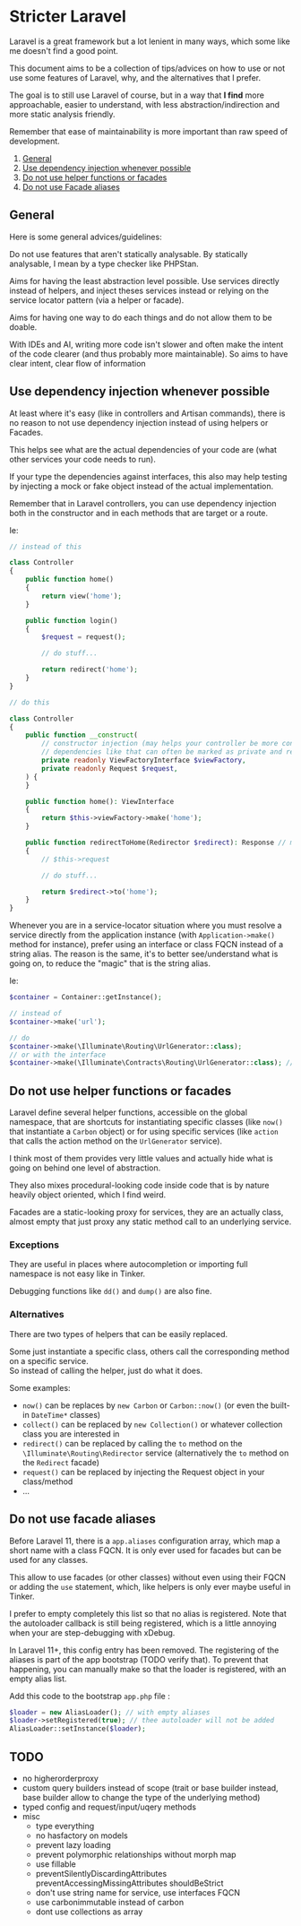 # Stricter Laravel

Laravel is a great framework but a lot lenient in many ways, which some like me doesn't find a good point.

This document aims to be a collection of tips/advices on how to use or not use some features of Laravel, why, and the alternatives that I prefer.

The goal is to still use Laravel of course, but in a way that **I find** more approachable, easier to understand, with less abstraction/indirection and more static analysis friendly.

Remember that ease of maintainability is more important than raw speed of development.

1. [General](#general)
2. [Use dependency injection whenever possible](#use-dependency-injection-whenever-possible)
3. [Do not use helper functions or facades](#do-not-use-helper-functions-or-facades)
4. [Do not use Facade aliases](do-not-use-facade-aliases)


## General

Here is some general advices/guidelines:

Do not use features that aren't statically analysable.
By statically analysable, I mean by a type checker like PHPStan.

Aims for having the least abstraction level possible.
Use services directly instead of helpers, and inject theses services instead or relying on the service locator pattern (via a helper or facade).

Aims for having one way to do each things and do not allow them to be doable.

With IDEs and AI, writing more code isn't slower and often make the intent of the code clearer (and thus probably more maintainable).
So aims to have clear intent, clear flow of information


## Use dependency injection whenever possible

At least where it's easy (like in controllers and Artisan commands), there is no reason to not use dependency injection instead of using helpers or Facades.

This helps see what are the actual dependencies of your code are (what other services your code needs to run).

If your type the dependencies against interfaces, this also may help testing by injecting a mock or fake object instead of the actual implementation.

Remember that in Laravel controllers, you can use dependency injection both in the constructor and in each methods that are target or a route.

Ie:

```php
// instead of this

class Controller
{
	public function home()
	{
		return view('home');
	}

	public function login()
	{
		$request = request();

		// do stuff...

		return redirect('home');
	}
}

// do this

class Controller
{
	public function __construct(
		// constructor injection (may helps your controller be more concise if the service is used in a lot of methods)
		// dependencies like that can often be marked as private and readonly
		private readonly ViewFactoryInterface $viewFactory, 
		private readonly Request $request, 
	) {
	}

	public function home(): ViewInterface
	{
		return $this->viewFactory->make('home');
	}

	public function redirectToHome(Redirector $redirect): Response // method injection
	{
		// $this->request

		// do stuff...

		return $redirect->to('home');
	}
}
```

Whenever you are in a service-locator situation where you must resolve a service directly from the application instance (with `Application->make()` method for instance), prefer using an interface or class FQCN instead of a string alias.
The reason is the same, it's to better see/understand what is going on, to reduce the "magic" that is the string alias.

Ie: 
```php
$container = Container::getInstance();

// instead of
$container->make('url');

// do
$container->make(\Illuminate\Routing\UrlGenerator::class);
// or with the interface
$container->make(\Illuminate\Contracts\Routing\UrlGenerator::class); // typically return an instance or \Illuminate\Routing\UrlGenerator::class (or any other custom service that has been binded to the interface)
```


## Do not use helper functions or facades

Laravel define several helper functions, accessible on the global namespace, that are shortcuts for instantiating specific classes (like `now()` that instantiate a `Carbon` object) or for using specific services (like `action` that calls the action method on the `UrlGenerator` service).

I think most of them provides very little values and actually hide what is going on behind one level of abstraction.

They also mixes procedural-looking code inside code that is by nature heavily object oriented, which I find weird.

Facades are a static-looking proxy for services, they are an actually class, almost empty that just proxy any static method call to an underlying service.

### Exceptions

They are useful in places where autocompletion or importing full namespace is not easy like in Tinker.

Debugging functions like `dd()` and `dump()` are also fine.

### Alternatives

There are two types of helpers that can be easily replaced.

Some just instantiate a specific class, others call the corresponding method on a specific service.  
So instead of calling the helper, just do what it does.

Some examples:
- `now()` can be replaces by `new Carbon` or `Carbon::now()` (or even the built-in `DateTime*` classes)
- `collect()` can be replaced by `new Collection()` or whatever collection class you are interested in
- `redirect()` can be replaced by calling the `to` method on the `\Illuminate\Routing\Redirector` service (alternatively the `to` method on the `Redirect` facade)
- `request()` can be replaced by injecting the Request object in your class/method
- ...


## Do not use facade aliases 

Before Laravel 11, there is a `app.aliases` configuration array, which map a short name with a class FQCN.
It is only ever used for facades but can be used for any classes.

This allow to use facades (or other classes) without even using their FQCN or adding the `use` statement, which, like helpers is only ever maybe useful in Tinker.

I prefer to empty completely this list so that no alias is registered. Note that the autoloader callback is still being registered, which is a little annoying when your are step-debugging with xDebug.

In Laravel 11+, this config entry has been removed. The registering of the aliases is part of the app bootstrap (TODO verify that).
To prevent that happening, you can manually make so that the loader is registered, with an empty alias list.

Add this code to the bootstrap `app.php` file :
```php
$loader = new AliasLoader(); // with empty aliases
$loader->setRegistered(true); // thee autoloader will not be added
AliasLoader::setInstance($loader);
```


## TODO

- no higherorderproxy
- custom query builders instead of scope (trait or base builder instead, base builder allow to change the type of the underlying method)
- typed config and request/input/uqery methods
- misc
	- type everything
	- no hasfactory on models
	- prevent lazy loading
	- prevent polymorphic relationships without morph map
	- use fillable
	- preventSilentlyDiscardingAttributes preventAccessingMissingAttributes shouldBeStrict
	- don't use string name for service, use interfaces FQCN
	- use carbonimmutable instead of carbon
	- dont use collections as array